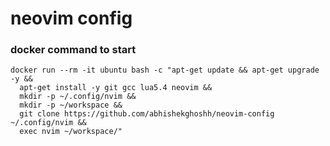 # neovim config



### docker command to start 
```
docker run --rm -it ubuntu bash -c "apt-get update && apt-get upgrade -y &&
  apt-get install -y git gcc lua5.4 neovim &&
  mkdir -p ~/.config/nvim &&
  mkdir -p ~/workspace &&
  git clone https://github.com/abhishekghoshh/neovim-config ~/.config/nvim &&
  exec nvim ~/workspace/"
```
